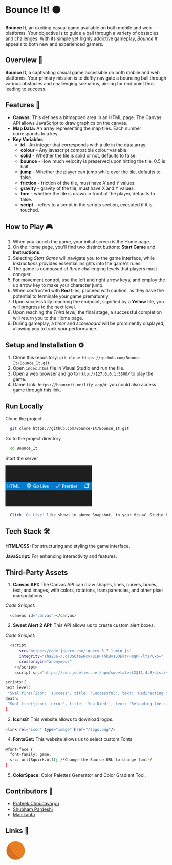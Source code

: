 # Bounce It! 🟠

**Bounce It**, an exciting casual game available on both mobile and web platforms. Your objective is to guide a ball through a variety of obstacles and challenges. With its simple yet highly addictive gameplay, _Bounce It_ appeals to both new and experienced gamers.

## Overview 📖

**Bounce It**, a captivating casual game accessible on both mobile and web platforms. Your primary mission is to deftly navigate a bouncing ball through various obstacles and challenging scenarios, aiming for end point thus leading to success.

## Features 🚀

- **Canvas:** This defines a bitmapped area in an HTML page. The Canvas API allows JavaScript to draw graphics on the canvas.
- **Map Data:** An array representing the map tiles. Each number corresponds to a key.
- **Key Variables**:
  - **id** - An integer that corresponds with a tile in the data array.
  - **colour** - Any javascript compatible colour variable.
  - **solid** - Whether the tile is solid or not, defaults to false.
  - **bounce** - How much velocity is preserved upon hitting the tile, 0.5 is half.
  - **jump** - Whether the player can jump while over the tile, defaults to false.
  - **friction** - friction of the tile, must have _X_ and _Y_ values.
  - **gravity** - gravity of the tile, must have X and Y values.
  - **fore** - whether the tile is drawn in front of the player, defaults to false.
  - **script** - refers to a script in the scripts section, executed if it is touched.

## How to Play 🎮

1. When you launch the game, your initial screen is the Home page.
2. On the Home page, you'll find two distinct buttons: **Start Game** and **Instructions**.
3. Selecting _Start Game_ will navigate you to the game interface, while _Instructions_ provides essential insights into the game's rules.
4. The game is composed of _three_ challenging levels that players must conquer.
5. For movement control, use the left and right arrow keys, and employ the up arrow key to make your character jump.
6. When confronted with **Red** tiles, proceed with caution, as they have the potential to terminate your game prematurely.
7. Upon successfully reaching the endpoint, signified by a **Yellow** tile, you will progress to the next level.
8. Upon reaching the _Third level_, the final stage, a successful completion will return you to the Home page.
9. During gameplay, a _timer_ and _scoreboard_ will be prominently displayed, allowing you to track your performance.

## Setup and Installation ⚙️

1. Clone this repository: `git clone https://github.com/Bounce-It/Bounce_It.git`
2. Open `index.html` file in Visual Studio and run the file.
3. Open a web browser and go to `http://127.0.0.1:5500/` to play the game.
4. Game Link: `https://bounceit.netlify.app/#`, you could also access game through this link.

## Run Locally

Clone the project

```bash
  git clone https://github.com/Bounce-It/Bounce_It.git
```

Go to the project directory

```bash
  cd Bounce_It
```

Start the server

![Live Server Snapshot](golive.png)

```bash
  Click 'Go Live' like shown in above Snapshot, in your Visual Studio Editor.
```

## Tech Stack 🛠

**HTML/CSS:** For structuring and styling the game interface.

**JavaScript:** For enhancing interactivity and features.

## Third-Party Assets

1. **Canvas API:** The Canvas API can draw shapes, lines, curves, boxes, text, and images, with colors, rotations, transparencies, and other pixel manipulations.

_Code Snippet_:

```bash
  <canvas id="canvas"></canvas>
```

2. **Sweet Alert 2 API:** This API allows us to create custom alert boxes.

_Code Snippet_:

```bash
  <script
      src="https://code.jquery.com/jquery-3.7.1.min.js"
      integrity="sha256-/JqT3SQfawRcv/BIHPThkBvs0OEvtFFmqPF/lYI/Cxo="
      crossorigin="anonymous"
    ></script>
    <script src="https://cdn.jsdelivr.net/npm/sweetalert2@11.4.8/dist/sweetalert2.all.min.js"></script>
```

```bash
scripts:{
next_level:
 "Swal.fire({icon: 'success', title: 'Successful', text: 'Redirecting to Level 2!', confirmButtonText: 'Next Level'}).then((result) => {if(result.isConfirmed){window.location.href = '/Level2.html'}})",
death:
 "Swal.fire({icon: 'error', title: 'You Died!', text: 'Reloading the same Level!', showConfirmButton: false, timer: 2000}); this.load_map(map);"
}
```

3. **Icons8:** This website allows to download logos.

```bash
<link rel="icon" type="image" href="/logo.png"/>
```

4. **FontsGet:** This website allows us to select custom Fonts.

```bash
@font-face {
  font-family: game;
  src: url(Squirk.otf); /*Change the Source URL to change font*/
}
```

5. **ColorSpace**: Color Palettes Generator and Color Gradient Tool.

## Contributors 🤝

- [Prateek Choudavarpu](https://github.com/prateek10201)
- [Shubham Pardeshi](https://github.com/Shubham-2110)
- [Manikanta](https://github.com/manikanta799)

## Links 🔗

[![Game Link](/logo.png)](https://bounceit.netlify.app/)
